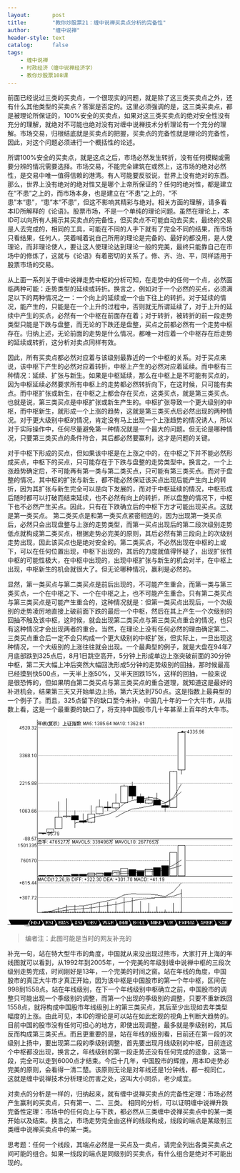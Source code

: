 ```yaml
---
layout:       post
title:        "教你炒股票21：缠中说禅买卖点分析的完备性"
author:       "缠中说禅"
header-style: text
catalog:      false
tags:
    - 缠中说禅
    - 时政经济（缠中说禅经济学）
    - 教你炒股票108课
---
```


前面已经说过三类的买卖点，一个很现实的问题，就是除了这三类买卖点之外，还有什么其他类型的买卖点？答案是否定的。这里必须强调的是，这三类买卖点，都是被理论所保证的，100%安全的买卖点，如果对这三类买卖点的绝对安全性没有充分的理解，就绝对不可能也绝对没有对缠中说禅技术分析理论有一个充分的理解。市场交易，归根结底就是买卖点的把握，买卖点的完备性就是理论的完备性，因此，对这个问题必须进行一个概括性的论述。

所谓100%安全的买卖点，就是这点之后，市场必然发生转折，没有任何模糊或需要分辨的情况需要选择。市场交易，不能完全建筑在或然上，这市场的绝对必然性，是交易中唯一值得信赖的港湾。有人可能要反驳说，世界上没有绝对的东西。那么，世界上没有绝对的绝对性又是哪个上帝所保证的？任何的绝对性，都是建立在“不患”之上的，而市场本身，也是建立在“不患”之上的，“不患”本“患”，“患”本“不患”，但这不影响其精彩与绝对。相关方面的理解，请多看本ID所解释的《论语》。股票市场，不是一个单纯的理论问题。虽然在理论上，本ID可以向所有人揭示其买卖点的完备性，但买卖点不可能自动去买卖，最终的交易是人去完成的，相同的工具，可能在不同的人手下就有了完全不同的结果，而市场只看结果，任何人，哭着喊着说自己所用的理论是完备的、最好的都没用，是人使理论，而非理论使人，要让这人使理论达到理论一般的完美，最终只能靠自己在市场中的修炼了，这就与《论语》有着密切的关系了。修、齐、治、平，同样适用于股票市场的交易。

从上面一系列关于缠中说禅走势中枢的分析可知，在走势中的任何一个点，必然面临两种可能：走势类型的延续或转折。换言之，例如对于一个必然的买点，必须满足以下的两种情况之一：一个向上的延续或一个由下往上的转折。对于延续的情况，能产生的，只能是在一个上升的过程中，否则就无所谓延续了，对于上升的延续中产生的买点，必然有一个中枢在前面存在着；对于转折，被转折的前一段走势类型只能是下跌与盘整，而无论的下跌还是盘整，买点之前都必然有一个走势中枢存在。归纳上述，无论前面的走势是什么情况，都唯一对应着一个中枢存在后走势的延续或转折，这分析对卖点同样有效。

因此，所有买卖点都必然对应着与该级别最靠近的一个中枢的关系。对于买点来说，该中枢下产生的必然对应着转折，中枢上产生的必然对应着延续。而中枢有三种情况：延续、扩张与新生。如果是中枢延续，那么在中枢上是不可能有买点的，因为中枢延续必然要求所有中枢上的走势都必然转折向下，在这时候，只可能有卖点。而中枢扩张或新生，在中枢之上都会存在买点，这类买点，就是第三类买点。也就是说，第三类买点是中枢扩张或新生产生的。中枢扩张导致一个更大级别的中枢，而中枢新生，就形成一个上涨的趋势，这就是第三类买点后必然出现的两种情况。对于更大级别中枢的情况，肯定没有马上出现一个上涨趋势的情况诱人，所以对于实际操作中，任何尽量避免第一种情况就是一个最大的问题。但无论是哪种情况，只要第三类买点的条件符合，其后都必然要赢利，这才是问题的关键。

对于中枢下形成的买点，但如果该中枢是在上涨之中的，在中枢之下并不能必然形成买点，中枢下的买点，只可能存在于下跌与盘整的走势类型中。换言之，一个上涨趋势确定后，不可能再有第一类与第二类买点，只可能有第三类买点。而对于盘整的情况，其中枢的扩张与新生，都不能必然保证该买点出现后能产生向上的转折，因为其扩张与新生完全可以是向下发展的，而对于中枢延续的情况，中枢形成后随时都可以打破而结束延续，也不必然有向上的转折，所以盘整的情况下，中枢下也不必然产生买点。因此，只有在下跌确立后的中枢下方才可能出现买点。这就是第一类买点。
第二类买点是和第一类买点紧密相连的，因为出现第一类买点后，必然只会出现盘整与上涨的走势类型，而第一买点出现后的第二段次级别走势低点就构成第二类买点，根据走势必完美的原则，其后必然有第三段向上的次级别走势出现，因此该买点也是绝对安全的。第二类买点，不必然出现在中枢的上或下，可以在任何位置出现，中枢下出现的，其后的力度就值得怀疑了，出现扩张性中枢的可能性极大，在中枢中出现的，出现中枢扩张与新生的机会对半，在中枢上出现，中枢新生的机会就很大了。但无论哪种情况，赢利是必然的。

显然，第一类买点与第二类买点是前后出现的，不可能产生重合，而第一类与第三类买点，一个在中枢之下、一个在中枢之上，也不可能产生重合。只有第二类买点与第三类买点是可能产生重合的，这种情况就是：但第一类买点出现后，一个次级别的走势凌厉地直接上破前面下跌的最后一个中枢，然后在其上产生一个次级别的回抽不触及该中枢，这时候，就会出现第二类买点与第三类买点重合的情况，也只有这种情况才会出现两者的重合。当然，在理论上没有任何必然的理由确定第二、三类买点重合后一定不会只构成一个更大级别的中枢扩张，但实际上，一旦出现这种情况，一个大级别的上涨往往就会出现。一个最典型的例子，就是大盘在94年7月底部跌到325点后，8月1日跳空高开，5分钟上形成单边上涨突破前面的30分钟中枢，第二天大幅上冲后突然大幅回洗形成5分钟的走势级别的回抽，那时候最高已经摸到快500点，一天半上涨50%，又半天回跌15%，这样的回抽，一般来说是很恐怖的，但如果明白第二类买点与第三类买点的重合道理，就知道这是最好的补进机会，结果第三天又开始单边上扬，第六天达到750点。这是指数上最典型的一个例子了。而且，325点留下的缺口至今未补，中国几十年的一个大牛市，从指数上看，这是一个最重要的缺口了，将支持中国股市几十年甚至上百年的大牛市。



![](/img/czsc/20070109-0428.png)

> 编者注：此图可能是当时的网友补充的



补充一句，站在特大型牛市的角度，中国就从来没出现过熊市，大家打开上海的年线图就可以看到，从1992年到2005年，一个完美的年级别缠中说禅中枢的三段次级别走势完成，时间刚好是13年，一个完美的时间之窗。站在年线的角度，中国股市的真正大牛市才真正开始，因为该中枢是中国股市的第一个年中枢，区间在998到1558点。站在年线级别，在下一个年线级别中枢确立之前，中国股市的调整只可能出现一个季级别的调整，而第一个出现的季级别的调整，只要不重新跌回1558点，就将构成中国股市年线级别上的第三类买点，其后至少出现如去年类型幅度的上涨。由此可见，本ID的理论是可以站在如此宏观的视角上判断大趋势的。目前中国的股市没有任何可担心的地方，即使出现调整，最多就是季级别的，其后反而构成第三类买点。而且更重要的是，站在年线的级别看，目前还在第一段的次级别上扬中，要出现第二段的季级别调整，首先要出现月线级别的中枢，目前连这个中枢都没出现，换言之，年线级别的第一段走势还没有任何完成的迹象，这第一段，完全可以走到6000点才结束。今后十几年，中国股市的辉煌，用本ID走势必完美的原则，会看得一清二楚。该原则无论是对年线还是1分钟线，都一视同仁，这就是缠中说禅技术分析理论厉害之处，这叫大小同杀，老少咸宜。

对卖点的分析是一样的，归纳起来，就有缠中说禅买卖点的完备性定理：市场必然产生赢利的买卖点，只有第一、二、三类。
相同的分析，可以证明缠中说禅升跌完备性定理：市场中的任何向上与下跌，都必然从三类缠中说禅买卖点中的某一类开始以及结束。换言之，市场走势完全由这样的线段构成，线段的端点是某级别三类缠中说禅买卖点中的某一类。

思考题：任何一个线段，其端点必然是一买点及一卖点，请完全列出各类买卖点之间可能的组合。如果一线段的端点是同级别的买卖点，有什么组合是绝对不可能出现的。
